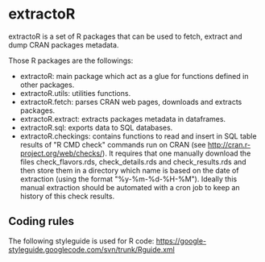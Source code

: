 extractoR
=========

extractoR is a set of R packages that can be used to fetch, extract
and dump CRAN packages metadata.

Those R packages are the followings:
* extractoR: main package which act as a glue for functions defined in
  other packages.
* extractoR.utils: utilities functions.
* extractoR.fetch: parses CRAN web pages, downloads and extracts
  packages.
* extractoR.extract: extracts packages metadata in dataframes.
* extractoR.sql: exports data to SQL databases.
* extractoR.checkings: contains functions to read and insert in SQL
  table results of "R CMD check" commands run on CRAN (see
  http://cran.r-project.org/web/checks/). It requires that one
  manually download the files check_flavors.rds, check_details.rds and
  check_results.rds and then store them in a directory which name is
  based on the date of extraction (using the format "%y-%m-%d-%H-%M").
  Ideally this manual extraction should be automated with a cron job
  to keep an history of this check results.



Coding rules
------------

The following styleguide is used for R code:
https://google-styleguide.googlecode.com/svn/trunk/Rguide.xml
